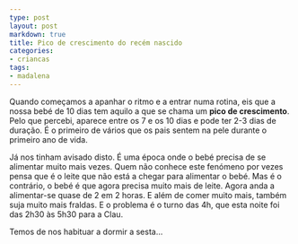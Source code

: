 ```yaml
---
type: post
layout: post
markdown: true
title: Pico de crescimento do recém nascido
categories:
- criancas
tags:
- madalena
---
```


Quando começamos a apanhar o ritmo e a entrar numa rotina, eis que a nossa bebé de 10 dias tem aquilo
a que se chama um **pico de crescimento**. Pelo que percebi, aparece entre os 7 e os 10 dias e 
pode ter 2-3 dias de duração. É o primeiro de vários que os pais sentem na pele durante o
primeiro ano de vida.

Já nos tinham avisado disto. É uma época onde o bebé precisa de se alimentar muito mais vezes. Quem
não conhece este fenómeno por vezes pensa que é o leite que não está a chegar para alimentar o
bebé. Mas é o contrário, o bebé é que agora precisa muito mais de leite. Agora anda a alimentar-se
quase de 2 em 2 horas. E além de comer muito mais, também suja muito mais fraldas. 
E o problema é o turno das 4h, que esta noite foi das 2h30 às 5h30 para a Clau.

Temos de nos habituar a dormir a sesta...
